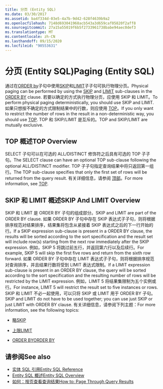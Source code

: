 ```yaml
---
title: 分页 (Entity SQL)
ms.date: 03/30/2017
ms.assetid: ba4f334d-03e5-4a7b-9d42-628f4639b9a2
ms.openlocfilehash: 7148d693041968acb543a3d659caf05820f2aff8
ms.sourcegitcommit: 27a15a55019f6b5f2733961738babe94aec0def3
ms.translationtype: MT
ms.contentlocale: zh-CN
ms.lasthandoff: 09/15/2020
ms.locfileid: "90553631"
---
```

# <a name="paging-entity-sql"></a><span data-ttu-id="652e8-102">分页 (Entity SQL)</span><span class="sxs-lookup"><span data-stu-id="652e8-102">Paging (Entity SQL)</span></span>
<span data-ttu-id="652e8-103">通过在[ORDER by](order-by-entity-sql.md)子句中使用[SKIP](skip-entity-sql.md)和[LIMIT](limit-entity-sql.md)子子句可执行物理分页。</span><span class="sxs-lookup"><span data-stu-id="652e8-103">Physical paging can be performed by using the [SKIP](skip-entity-sql.md) and [LIMIT](limit-entity-sql.md) sub-clauses in the [ORDER BY](order-by-entity-sql.md) clause.</span></span> <span data-ttu-id="652e8-104">若要以确定的方式执行物理分页，应使用 SKIP 和 LIMIT。</span><span class="sxs-lookup"><span data-stu-id="652e8-104">To perform physical paging deterministically, you should use SKIP and LIMIT.</span></span> <span data-ttu-id="652e8-105">如果只想按不确定的方式限制结果中的行数，则应使用 [TOP](top-entity-sql.md)。</span><span class="sxs-lookup"><span data-stu-id="652e8-105">If you only want to restrict the number of rows in the result in a non-deterministic way, you should use [TOP](top-entity-sql.md).</span></span> <span data-ttu-id="652e8-106">TOP 和 SKIP/LIMIT 是互斥的。</span><span class="sxs-lookup"><span data-stu-id="652e8-106">TOP and SKIP/LIMIT are mutually exclusive.</span></span>  
  
## <a name="top-overview"></a><span data-ttu-id="652e8-107">TOP 概述</span><span class="sxs-lookup"><span data-stu-id="652e8-107">TOP Overview</span></span>  
 <span data-ttu-id="652e8-108">SELECT 子句可以在可选的 ALL/DISTINCT 修饰符之后具有可选的 TOP 子子句。</span><span class="sxs-lookup"><span data-stu-id="652e8-108">The SELECT clause can have an optional TOP sub-clause following the optional ALL/DISTINCT modifier.</span></span> <span data-ttu-id="652e8-109">TOP 子子句指定查询结果中将只返回第一组行。</span><span class="sxs-lookup"><span data-stu-id="652e8-109">The TOP sub-clause specifies that only the first set of rows will be returned from the query result.</span></span> <span data-ttu-id="652e8-110">有关详细信息，请参阅 [顶部](top-entity-sql.md)。</span><span class="sxs-lookup"><span data-stu-id="652e8-110">For more information, see [TOP](top-entity-sql.md).</span></span>  
  
## <a name="skip-and-limit-overview"></a><span data-ttu-id="652e8-111">SKIP 和 LIMIT 概述</span><span class="sxs-lookup"><span data-stu-id="652e8-111">SKIP And LIMIT Overview</span></span>  
 <span data-ttu-id="652e8-112">SKIP 和 LIMIT 是 ORDER BY 子句的组成部分。</span><span class="sxs-lookup"><span data-stu-id="652e8-112">SKIP and LIMIT are part of the ORDER BY clause.</span></span> <span data-ttu-id="652e8-113">如果 ORDER BY 子句中存在 SKIP 表达式子子句，则将根据排序规范对结果排序，结果集将包含从紧接着 SKIP 表达式之后的下一行开始的行。</span><span class="sxs-lookup"><span data-stu-id="652e8-113">If a SKIP expression sub-clause is present in a ORDER BY clause, the results will be sorted according to the sort specification and the result set will include row(s) starting from the next row immediately after the SKIP expression.</span></span> <span data-ttu-id="652e8-114">例如，SKIP 5 将跳过前五行，并返回第六行以及后续行。</span><span class="sxs-lookup"><span data-stu-id="652e8-114">For example, SKIP 5 will skip the first five rows and return from the sixth row forward.</span></span> <span data-ttu-id="652e8-115">如果 ORDER BY 子句中存在 LIMIT 表达式子子句，则将根据排序规范对查询排序，并且结果行数将受到 LIMIT 表达式限制。</span><span class="sxs-lookup"><span data-stu-id="652e8-115">If a LIMIT expression sub-clause is present in an ORDER BY clause, the query will be sorted according to the sort specification and the resulting number of rows will be restricted by the LIMIT expression.</span></span> <span data-ttu-id="652e8-116">例如，LIMIT 5 将结果集限制为五个实例或行。</span><span class="sxs-lookup"><span data-stu-id="652e8-116">For instance, LIMIT 5 will restrict the result set to five instances or rows.</span></span> <span data-ttu-id="652e8-117">SKIP 和 LIMIT 不必一起使用，可以只将 SKIP 或 LIMIT 用于 ORDER BY 子句。</span><span class="sxs-lookup"><span data-stu-id="652e8-117">SKIP and LIMIT do not have to be used together; you can use just SKIP or just LIMIT with ORDER BY clause.</span></span> <span data-ttu-id="652e8-118">有关详细信息，请参阅下列主题：</span><span class="sxs-lookup"><span data-stu-id="652e8-118">For more information, see the following topics:</span></span>  
  
- [<span data-ttu-id="652e8-119">略</span><span class="sxs-lookup"><span data-stu-id="652e8-119">SKIP</span></span>](skip-entity-sql.md)  
  
- [<span data-ttu-id="652e8-120">上限</span><span class="sxs-lookup"><span data-stu-id="652e8-120">LIMIT</span></span>](limit-entity-sql.md)  
  
- [<span data-ttu-id="652e8-121">ORDER BY</span><span class="sxs-lookup"><span data-stu-id="652e8-121">ORDER BY</span></span>](order-by-entity-sql.md)  
  
## <a name="see-also"></a><span data-ttu-id="652e8-122">请参阅</span><span class="sxs-lookup"><span data-stu-id="652e8-122">See also</span></span>

- [<span data-ttu-id="652e8-123">实体 SQL 引用</span><span class="sxs-lookup"><span data-stu-id="652e8-123">Entity SQL Reference</span></span>](entity-sql-reference.md)
- [<span data-ttu-id="652e8-124">Entity SQL 概述</span><span class="sxs-lookup"><span data-stu-id="652e8-124">Entity SQL Overview</span></span>](entity-sql-overview.md)
- <span data-ttu-id="652e8-125">[如何：按页查看查询结果](/previous-versions/dotnet/netframework-4.0/bb738702(v=vs.100))</span><span class="sxs-lookup"><span data-stu-id="652e8-125">[How to: Page Through Query Results](/previous-versions/dotnet/netframework-4.0/bb738702(v=vs.100))</span></span>
